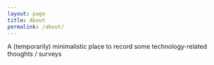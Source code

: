 ```yaml
---
layout: page
title: About
permalink: /about/
---
```


A (temporarily) minimalistic place to record some technology-related thoughts / surveys
